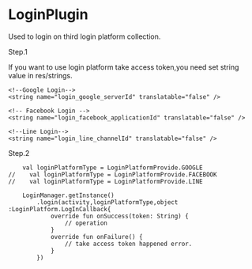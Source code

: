 # LoginPlugin
Used to  login on third login platform collection.



Step.1

If you want to use login platform take access token,you need set string value in res/strings.


    <!--Google Login-->
    <string name="login_google_serverId" translatable="false" />
    
    <!-- Facebook Login -->
    <string name="login_facebook_applicationId" translatable="false" />
    
    <!--Line Login-->
    <string name="login_line_channelId" translatable="false" />
    
    

Step.2

```
    val loginPlatformType = LoginPlatformProvide.GOOGLE
//    val loginPlatformType = LoginPlatformProvide.FACEBOOK
//    val loginPlatformType = LoginPlatformProvide.LINE
    
    LoginManager.getInstance()
        .login(activity,loginPlatformType,object :LoginPlatform.LogInCallback{
            override fun onSuccess(token: String) {
                // operation
            }
            override fun onFailure() {
                // take access token happened error.
            }
        })
```
